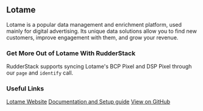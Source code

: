 ## Lotame

Lotame is a popular data management and enrichment platform, used mainly for digital advertising. Its unique data solutions allow you to find new customers, improve engagement with them, and grow your revenue.

### Get More Out of Lotame With RudderStack

RudderStack supports syncing Lotame's BCP Pixel and DSP Pixel through our `page` and `identify` call.

### Useful Links

[Lotame Website][]
[Documentation and Setup guide][]
[View on GitHub][]

[//]: # "These are reference links used in the body of this note and get stripped out when the markdown processor does its job. There is no need to format nicely because it shouldn't be seen. Thanks SO - http://stackoverflow.com/questions/4823468/store-comments-in-markdown-syntax"
[lotame website]: https://www.lotame.com/
[documentation and setup guide]: https://docs.rudderstack.com/destinations/lotame
[view on github]: https://github.com/rudderlabs/rudder-sdk-js/tree/master/integrations/Lotame
